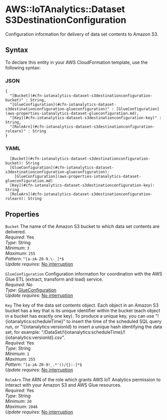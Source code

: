 # AWS::IoTAnalytics::Dataset S3DestinationConfiguration<a name="aws-properties-iotanalytics-dataset-s3destinationconfiguration"></a>

Configuration information for delivery of data set contents to Amazon S3\.

## Syntax<a name="aws-properties-iotanalytics-dataset-s3destinationconfiguration-syntax"></a>

To declare this entity in your AWS CloudFormation template, use the following syntax:

### JSON<a name="aws-properties-iotanalytics-dataset-s3destinationconfiguration-syntax.json"></a>

```
{
  "[Bucket](#cfn-iotanalytics-dataset-s3destinationconfiguration-bucket)" : String,
  "[GlueConfiguration](#cfn-iotanalytics-dataset-s3destinationconfiguration-glueconfiguration)" : [GlueConfiguration](aws-properties-iotanalytics-dataset-glueconfiguration.md),
  "[Key](#cfn-iotanalytics-dataset-s3destinationconfiguration-key)" : String,
  "[RoleArn](#cfn-iotanalytics-dataset-s3destinationconfiguration-rolearn)" : String
}
```

### YAML<a name="aws-properties-iotanalytics-dataset-s3destinationconfiguration-syntax.yaml"></a>

```
  [Bucket](#cfn-iotanalytics-dataset-s3destinationconfiguration-bucket): String
  [GlueConfiguration](#cfn-iotanalytics-dataset-s3destinationconfiguration-glueconfiguration): 
    [GlueConfiguration](aws-properties-iotanalytics-dataset-glueconfiguration.md)
  [Key](#cfn-iotanalytics-dataset-s3destinationconfiguration-key): String
  [RoleArn](#cfn-iotanalytics-dataset-s3destinationconfiguration-rolearn): String
```

## Properties<a name="aws-properties-iotanalytics-dataset-s3destinationconfiguration-properties"></a>

`Bucket`  <a name="cfn-iotanalytics-dataset-s3destinationconfiguration-bucket"></a>
The name of the Amazon S3 bucket to which data set contents are delivered\.  
*Required*: Yes  
*Type*: String  
*Minimum*: `3`  
*Maximum*: `255`  
*Pattern*: `^[a-zA-Z0-9.\-_]*$`  
*Update requires*: [No interruption](https://docs.aws.amazon.com/AWSCloudFormation/latest/UserGuide/using-cfn-updating-stacks-update-behaviors.html#update-no-interrupt)

`GlueConfiguration`  <a name="cfn-iotanalytics-dataset-s3destinationconfiguration-glueconfiguration"></a>
Configuration information for coordination with the AWS Glue ETL \(extract, transform and load\) service\.  
*Required*: No  
*Type*: [GlueConfiguration](aws-properties-iotanalytics-dataset-glueconfiguration.md)  
*Update requires*: [No interruption](https://docs.aws.amazon.com/AWSCloudFormation/latest/UserGuide/using-cfn-updating-stacks-update-behaviors.html#update-no-interrupt)

`Key`  <a name="cfn-iotanalytics-dataset-s3destinationconfiguration-key"></a>
The key of the data set contents object\. Each object in an Amazon S3 bucket has a key that is its unique identifier within the bucket \(each object in a bucket has exactly one key\)\. To produce a unique key, you can use "\!\{iotanalytics:scheduleTime\}" to insert the time of the scheduled SQL query run, or "\!\{iotanalytics:versionId\} to insert a unique hash identifying the data set, for example: "/DataSet/\!\{iotanalytics:scheduleTime\}/\!\{iotanalytics:versionId\}\.csv"\.  
*Required*: Yes  
*Type*: String  
*Minimum*: `1`  
*Maximum*: `255`  
*Pattern*: `^[a-zA-Z0-9!_.*'()/{}:-]*$`  
*Update requires*: [No interruption](https://docs.aws.amazon.com/AWSCloudFormation/latest/UserGuide/using-cfn-updating-stacks-update-behaviors.html#update-no-interrupt)

`RoleArn`  <a name="cfn-iotanalytics-dataset-s3destinationconfiguration-rolearn"></a>
The ARN of the role which grants AWS IoT Analytics permission to interact with your Amazon S3 and AWS Glue resources\.  
*Required*: Yes  
*Type*: String  
*Minimum*: `20`  
*Maximum*: `2048`  
*Update requires*: [No interruption](https://docs.aws.amazon.com/AWSCloudFormation/latest/UserGuide/using-cfn-updating-stacks-update-behaviors.html#update-no-interrupt)